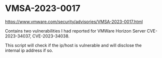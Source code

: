 # VMSA-2023-0017
https://www.vmware.com/security/advisories/VMSA-2023-0017.html

Contains two vulnerabilities I had reported for VMWare Horizon Server CVE-2023-34037, CVE-2023-34038.
  
This script will check if the ip/host is vulnerable and will disclose the internal ip address if so.
